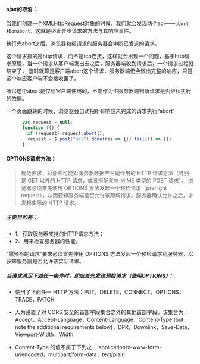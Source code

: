 #### ajax的取消：

当我们创建一个XMLHttpRequest对象的时候，我们就会发现两个api——```abort```和```onabort```，这就是终止异步请求的方法与其响应事件。

执行完abort之后，浏览器和被请求的服务器会中断已发送的请求。

这个请求指的是http请求，而不是tcp连接，这样就会出现一个问题，基于http请求原理，当一个请求从客户端发出去之后，服务器端收到请求后，一个请求过程就结束了，
这时就算是客户端abort这个请求，服务器端仍会做出完整的响应，只是这个响应客户端不会接收罢了。

所以这个abort是仅给客户端使用的，不能作为供服务器端判断请求是否继续执行的依据。

一个页面跳转的时候，浏览器会自动把所有响应未完成的请求执行“abort”

```javascript
      var request = null;
      function f() {
        if (request) request.abort();
        request = $.post("url").done(res => {}).fail(() => {})
      }
```

#### OPTIONS请求方法：

> 规范要求，对那些可能对服务器数据产生副作用的 HTTP 请求方法（特别是 GET 以外的 HTTP 请求，或者搭配某些 MIME 类型的 POST 请求），
浏览器必须首先使用 OPTIONS 方法发起一个预检请求（preflight request），从而获知服务端是否允许该跨域请求。服务器确认允许之后，才发起实际的 HTTP 请求。

##### 主要目的是：
 - 1、获取服务器支持的HTTP请求方法；
 - 2、用来检查服务器的性能。

“需预检的请求”要求必须首先使用 OPTIONS 方法发起一个预检请求到服务器，以获知服务器是否允许该实际请求。

##### 当请求满足下述任一条件时，即应首先发送预检请求（使用OPTIONS）：

 - 使用了下面任一 HTTP 方法：PUT，DELETE，CONNECT，OPTIONS，TRACE，PATCH

 - 人为设置了对 CORS 安全的首部字段集合之外的其他首部字段。该集合为：Accept，Accept-Language，Content-Language，Content-Type (but note the additional requirements below)，DPR，Downlink，Save-Data，Viewport-Width，Width

 - Content-Type 的值不属于下列之一:application/x-www-form-urlencoded，multipart/form-data，text/plain


